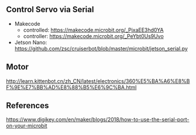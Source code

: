 ## Control Servo via Serial
* Makecode
  * controlled: https://makecode.microbit.org/_PjxaEE3hd0YA
  * controller: https://makecode.microbit.org/_PeYbt0Us9Uvo
* Jetson Nano: https://github.com/zsc/cruiserbot/blob/master/microbit/jetson_serial.py

## Motor
http://learn.kittenbot.cn/zh_CN/latest/electronics/360%E5%BA%A6%E8%BF%9E%E7%BB%AD%E8%88%B5%E6%9C%BA.html

## References
https://www.digikey.com/en/maker/blogs/2018/how-to-use-the-serial-port-on-your-microbit
